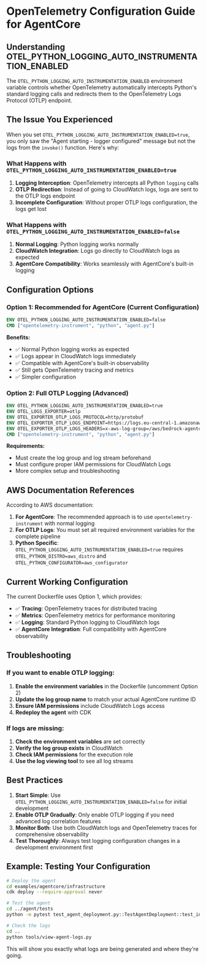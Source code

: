 # OpenTelemetry Configuration Guide for AgentCore

## Understanding OTEL_PYTHON_LOGGING_AUTO_INSTRUMENTATION_ENABLED

The `OTEL_PYTHON_LOGGING_AUTO_INSTRUMENTATION_ENABLED` environment variable controls whether OpenTelemetry automatically intercepts Python's standard logging calls and redirects them to the OpenTelemetry Logs Protocol (OTLP) endpoint.

## The Issue You Experienced

When you set `OTEL_PYTHON_LOGGING_AUTO_INSTRUMENTATION_ENABLED=true`, you only saw the "Agent starting - logger configured" message but not the logs from the `invoke()` function. Here's why:

### What Happens with `OTEL_PYTHON_LOGGING_AUTO_INSTRUMENTATION_ENABLED=true`

1. **Logging Interception**: OpenTelemetry intercepts all Python `logging` calls
2. **OTLP Redirection**: Instead of going to CloudWatch logs, logs are sent to the OTLP logs endpoint
3. **Incomplete Configuration**: Without proper OTLP logs configuration, the logs get lost

### What Happens with `OTEL_PYTHON_LOGGING_AUTO_INSTRUMENTATION_ENABLED=false`

1. **Normal Logging**: Python logging works normally
2. **CloudWatch Integration**: Logs go directly to CloudWatch logs as expected
3. **AgentCore Compatibility**: Works seamlessly with AgentCore's built-in logging

## Configuration Options

### Option 1: Recommended for AgentCore (Current Configuration)

```dockerfile
ENV OTEL_PYTHON_LOGGING_AUTO_INSTRUMENTATION_ENABLED=false
CMD ["opentelemetry-instrument", "python", "agent.py"]
```

**Benefits:**
- ✅ Normal Python logging works as expected
- ✅ Logs appear in CloudWatch logs immediately
- ✅ Compatible with AgentCore's built-in observability
- ✅ Still gets OpenTelemetry tracing and metrics
- ✅ Simpler configuration

### Option 2: Full OTLP Logging (Advanced)

```dockerfile
ENV OTEL_PYTHON_LOGGING_AUTO_INSTRUMENTATION_ENABLED=true
ENV OTEL_LOGS_EXPORTER=otlp
ENV OTEL_EXPORTER_OTLP_LOGS_PROTOCOL=http/protobuf
ENV OTEL_EXPORTER_OTLP_LOGS_ENDPOINT=https://logs.eu-central-1.amazonaws.com/v1/logs
ENV OTEL_EXPORTER_OTLP_LOGS_HEADERS=x-aws-log-group=/aws/bedrock-agentcore/runtimes/YOUR_AGENT_ID,x-aws-log-stream=runtime-logs
CMD ["opentelemetry-instrument", "python", "agent.py"]
```

**Requirements:**
- Must create the log group and log stream beforehand
- Must configure proper IAM permissions for CloudWatch Logs
- More complex setup and troubleshooting

## AWS Documentation References

According to AWS documentation:

1. **For AgentCore**: The recommended approach is to use `opentelemetry-instrument` with normal logging
2. **For OTLP Logs**: You must set all required environment variables for the complete pipeline
3. **Python Specific**: `OTEL_PYTHON_LOGGING_AUTO_INSTRUMENTATION_ENABLED=true` requires `OTEL_PYTHON_DISTRO=aws_distro` and `OTEL_PYTHON_CONFIGURATOR=aws_configurator`

## Current Working Configuration

The current Dockerfile uses Option 1, which provides:

- ✅ **Tracing**: OpenTelemetry traces for distributed tracing
- ✅ **Metrics**: OpenTelemetry metrics for performance monitoring  
- ✅ **Logging**: Standard Python logging to CloudWatch logs
- ✅ **AgentCore Integration**: Full compatibility with AgentCore observability

## Troubleshooting

### If you want to enable OTLP logging:

1. **Enable the environment variables** in the Dockerfile (uncomment Option 2)
2. **Update the log group name** to match your actual AgentCore runtime ID
3. **Ensure IAM permissions** include CloudWatch Logs access
4. **Redeploy the agent** with CDK

### If logs are missing:

1. **Check the environment variables** are set correctly
2. **Verify the log group exists** in CloudWatch
3. **Check IAM permissions** for the execution role
4. **Use the log viewing tool** to see all log streams

## Best Practices

1. **Start Simple**: Use `OTEL_PYTHON_LOGGING_AUTO_INSTRUMENTATION_ENABLED=false` for initial development
2. **Enable OTLP Gradually**: Only enable OTLP logging if you need advanced log correlation features
3. **Monitor Both**: Use both CloudWatch logs and OpenTelemetry traces for comprehensive observability
4. **Test Thoroughly**: Always test logging configuration changes in a development environment first

## Example: Testing Your Configuration

```bash
# Deploy the agent
cd examples/agentcore/infrastructure
cdk deploy --require-approval never

# Test the agent
cd ../agent/tests
python -m pytest test_agent_deployment.py::TestAgentDeployment::test_invoke_agent_basic -v

# Check the logs
cd ..
python tools/view-agent-logs.py
```

This will show you exactly what logs are being generated and where they're going.
